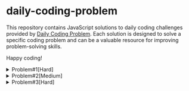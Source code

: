# daily-coding-problem

This repository contains JavaScript solutions to daily coding challenges provided by [Daily Coding Problem](https://www.dailycodingproblem.com/). Each solution is designed to solve a specific coding problem and can be a valuable resource for improving problem-solving skills.

Happy coding!

<details>
<summary>Problem#1[Hard]</summary>
<br/>
This coding interview problem was asked by Uber.

Given an array of integers, return a new array such that each element at index `i` of the new array is the product of all the numbers in the original array except the one at `i`.

For example, if our input was `[1, 2, 3, 4, 5]`, the expected output would be `[120, 60, 40, 30, 24]`. If our input was `[3, 2, 1]`, the expected output would be `[2, 3, 6]`.

**Follow-Up**

What if you can't use division?

**Solution 1 - Brute Force (O(n^2) Time Complexity)**

The first solution uses a brute force approach with a time complexity of O(n^2). It calculates the product of all elements except the current element for each element in the array.

```javascript
function getProductOfArray(array) {
  let arr = [];
  for (let i = 0; i < array.length; i++) {
    let multiple = 1;
    for (let j = 0; j < array.length; j++) {
      if (array[i] !== array[j]) {
        multiple *= array[j]
      }
    }
    arr.push(multiple)
  }

  return arr;
}
```

**Solution 2 - (Optimized O(n) Time Complexity)**

Create Arrays for the Left and Right Side of the Product.

```javascript
function getProductOfArray(array) {
  const leftProdArray = new Array(array.length);
  const rightProdArray = new Array(array.length);
  const finalArray = new Array(array.length);

  leftProdArray[0] = 1;
  for(let i = 1; i  < array.length; i++){
    leftProdArray[i] = array[i - 1] * leftProdArray[i - 1];
  }

  rightProdArray[array.length - 1] = 1;
  for (let i = array.length - 2; i >= 0; i--) {
    rightProdArray[i] = array[i + 1] * rightProdArray[i + 1];
  }

  for (let i = 0; i < array.length; i++) {
    finalArray[i] = leftProdArray[i] * rightProdArray[i];
  }

  return finalArray;
}
```
**Usage**

To use these solutions, you can call the getProductOfArray function with an array of integers as an argument. For example:

```javascript
console.log(getProductOfArray([3, 2, 1])); // Outputs: [2, 3, 6]
```
</details>

<details>
<summary>Problem#2[Medium]</summary>
<br/>
This problem was asked by Google.

Given the root to a binary tree, implement serialize(root), which serializes the tree into a string, and deserialize(s), which deserializes the string back into the tree.

For example, given the following Node class

```python
class Node:
    def __init__(self, val, left=None, right=None):
        self.val = val
        self.left = left
        self.right = right
```
The following test should pass:

```python
node = Node('root', Node('left', Node('left.left')), Node('right'))
assert deserialize(serialize(node)).left.left.val == 'left.left'
```

**Solution 1 (DFS approach - Preorder)**

 serializing and deserializing a binary tree using the Depth-First Search (DFS) approach to traverse the tree.
```javascript
class Node {
  constructor(val, left = null, right = null) {
    this.val = val;
    this.left = left;
    this.right = right;
  }
}

function serialize(node) {
  let res = [];
  function dfs(node) {
    if (!node) {
      res.push("N");
      return;
    }
    res.push(node.val);
    dfs(node.left);
    dfs(node.right);
  };
  dfs(node);
  return res.join(',');
};

function deserialize(string) {
  data = string.split(',');
  let i = 0;

  function dfs() {
    if (data[i] === "N") {
      i++;
      return null;
    }

    const node = new Node(data[i]);
    i++;
    node.left = dfs();
    node.right = dfs();
    return node;
  }

  return dfs();
}


const node = new Node('root', new Node('left', new Node('left.left')), new Node('right'));
const serialized = serialize(node);
const deserialized = deserialize(serialized);

console.log(deserialized.left.left.val); // Outputs: 'left.left'
```

**Time Complexity**

serialize and deserialize functions both have the O(N) complexity, where N is the number of nodes in the binary tree. This is because the functions visit each node exactly once while performing the DFS traversal.


</details>


<details>
<summary>Problem#3[Hard]</summary>
<br/>
Good morning! Here's your coding interview problem for today.

This problem was asked by Facebook.

Given the mapping a = 1, b = 2, ... z = 26, and an encoded message, count the number of ways it can be decoded.

For example, the message '111' would give 3, since it could be decoded as 'aaa', 'ka', and 'ak'.

You can assume that the messages are decodable. For example, '001' is not allowed.
**Solution**
<br/>
```javascript

```

</details>
